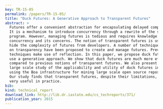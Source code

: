 ```yaml
---
key: TR-15-05
permalink: /papers/TR-15-05/
title: "Duck Futures: A Generative Approach to Transparent Futures"
abstract: >
  Futures offer a convenient abstraction for encapsulating delayed computation.
  It is a mechanism to introduce concurrency through a rewrite of the sequential
  program. However, managing futures is tedious and requires knowledge of
  concurrency and its concerns. The notion of transparent futures is used to
  hide the complexity of futures from developers. A number of techniques based
  on transparency have been proposed to create and manage futures. Previous
  techniques make use of reflection. In this paper, we propose duck futures that
  use a generative approach. We show that duck futures are much more efficient
  compared to previous notions of transparent futures. We also present the first
  large scale study of the applicability and utility of duck futures in practice
  using the Boa infrastructure for mining large scale open source repositories.
  Our study finds that transparent futures, despite their limitations, can be
  very useful in practice.
bib:
kind: technical_report
download_link: http://lib.dr.iastate.edu/cs_techreports/371/
publication_year: 2015
---
```

